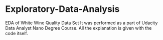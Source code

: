 # Exploratory-Data-Analysis
EDA  of White Wine Quality Data Set
It was performed as a part of Udacity Data Analyst Nano Degree Course.
All the explanation is given with the code itself.

